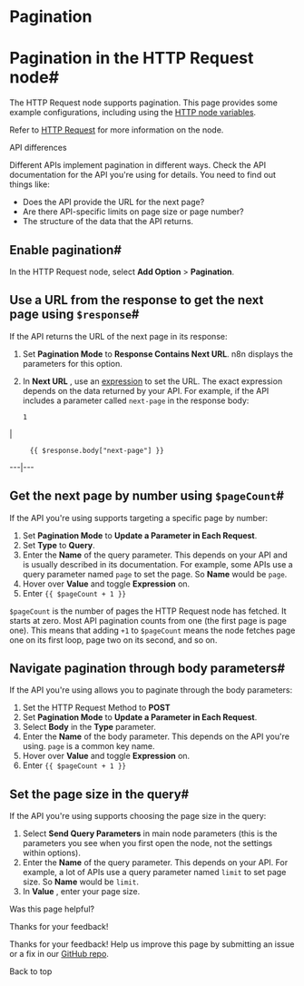 # Pagination

[ ](https://github.com/n8n-io/n8n-docs/edit/main/docs/code/cookbook/http-node/pagination.md "Edit this page")

# Pagination in the HTTP Request node#

The HTTP Request node supports pagination. This page provides some example configurations, including using the [HTTP node variables](../../../builtin/http-node-variables/).

Refer to [HTTP Request](../../../../integrations/builtin/core-nodes/n8n-nodes-base.httprequest/) for more information on the node.

API differences

Different APIs implement pagination in different ways. Check the API documentation for the API you're using for details. You need to find out things like:

  * Does the API provide the URL for the next page?
  * Are there API-specific limits on page size or page number?
  * The structure of the data that the API returns.



## Enable pagination#

In the HTTP Request node, select **Add Option** > **Pagination**.

## Use a URL from the response to get the next page using `$response`#

If the API returns the URL of the next page in its response:

  1. Set **Pagination Mode** to **Response Contains Next URL**. n8n displays the parameters for this option.
  2. In **Next URL** , use an [expression](../../../../glossary/#expression-n8n) to set the URL. The exact expression depends on the data returned by your API. For example, if the API includes a parameter called `next-page` in the response body: 
         
         1

| 
         
         {{ $response.body["next-page"] }}
           
  
---|---  
  



## Get the next page by number using `$pageCount`#

If the API you're using supports targeting a specific page by number:

  1. Set **Pagination Mode** to **Update a Parameter in Each Request**.
  2. Set **Type** to **Query**.
  3. Enter the **Name** of the query parameter. This depends on your API and is usually described in its documentation. For example, some APIs use a query parameter named `page` to set the page. So **Name** would be `page`.
  4. Hover over **Value** and toggle **Expression** on.
  5. Enter `{{ $pageCount + 1 }}`



`$pageCount` is the number of pages the HTTP Request node has fetched. It starts at zero. Most API pagination counts from one (the first page is page one). This means that adding `+1` to `$pageCount` means the node fetches page one on its first loop, page two on its second, and so on.

## Navigate pagination through body parameters#

If the API you're using allows you to paginate through the body parameters:

  1. Set the HTTP Request Method to **POST**
  2. Set **Pagination Mode** to **Update a Parameter in Each Request**.
  3. Select **Body** in the **Type** parameter.
  4. Enter the **Name** of the body parameter. This depends on the API you're using. `page` is a common key name.
  5. Hover over **Value** and toggle **Expression** on.
  6. Enter `{{ $pageCount + 1 }}`



## Set the page size in the query#

If the API you're using supports choosing the page size in the query:

  1. Select **Send Query Parameters** in main node parameters (this is the parameters you see when you first open the node, not the settings within options).
  2. Enter the **Name** of the query parameter. This depends on your API. For example, a lot of APIs use a query parameter named `limit` to set page size. So **Name** would be `limit`.
  3. In **Value** , enter your page size.

Was this page helpful? 

Thanks for your feedback! 

Thanks for your feedback! Help us improve this page by submitting an issue or a fix in our [GitHub repo](https://github.com/n8n-io/n8n-docs). 

Back to top 
